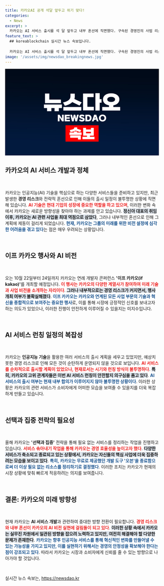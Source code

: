 ```yaml
---
title: 카카오AI 공개 석달 앞두고 위기 맞다!
categories:
  - News
excerpt: >
  카카오는 AI 서비스 출시를 석 달 앞두고 내부 혼선에 직면했다. 구속된 경영진의 사법 리스크로 인해 불투명한 상황 속에서, 10월 예정된 이프 카카오 행사와 서비스 출시 일정이 불확실해졌다. 새로운 사업 비전과 AI 청사진을 기대했지만, 변수가 많아 고민이 깊어지는 카카오의 다음 행보에 귀추가 주목된다.
feature_text: >
  ## koreablockchain 실시간 뉴스 속보입니다.

  카카오는 AI 서비스 출시를 석 달 앞두고 내부 혼선에 직면했다. 구속된 경영진의 사법 리스크로 인해 불투명한 상황 속에서, 10월 예정된 이프 카카오 행사와 서비스 출시 일정이 불확실해졌다. 새로운 사업 비전과 AI 청사진을 기대했지만, 변수가 많아 고민이 깊어지는 카카오의 다음 행보에 귀추가 주목된다.
image: '/assets/img/newsdao_breakingnews.jpg'
---
```


<p><img src="/assets/img/newsdao_breakingnews.jpg" alt="koreablockchain 속보" /></p>

<h2 data-ke-size="size26">카카오의 AI 서비스 개발과 정체</h2>

<p data-ke-size="size16">&nbsp;</p>

<p>카카오는 인공지능(AI) 기술을 핵심으로 하는 다양한 서비스들을 준비하고 있지만, 최근 발생한 <strong>경영 리스크</strong>와 전략적 혼선으로 인해 이들의 출시 일정이 불투명한 상황에 직면해 있습니다. <b><span style="color: #ee2323;">AI 기술은 현대 기업의 성장에 중요한 역할을 하고 있으며</span></b>, 이러한 변화 속에서 카카오는 새로운 방향성을 찾아야 하는 과제를 안고 있습니다. <b><span style="background-color: #21538527;">정신아 대표의 취임 이후, 카카오는 AI 관련 사업을 최대 역점으로 삼았다</span></b>, 그러나 내부적인 혼선으로 인해 그 계획에 제동이 걸리게 되었습니다. <b><span style="color: #1a5490;">현재, 카카오는 그룹의 미래를 위한 비전 설정에 심각한 어려움을 겪고 있다</span></b>는 점은 매우 우려되는 상황입니다.</p>

<p data-ke-size="size16">&nbsp;</p>

<h2 data-ke-size="size26">이프 카카오 행사와 AI 비전</h2>

<p data-ke-size="size16">&nbsp;</p>

<p>오는 10월 22일부터 24일까지 카카오는 연례 개발자 콘퍼런스 <strong>'이프 카카오(if kakao)'</strong>를 개최할 예정입니다. <b><span style="color: #ee2323;">이 행사는 카카오의 다양한 계열사가 참여하여 미래 기술과 사업 비전을 소개하는 자리이다</span></b>. <b><span style="background-color: #21538527;">그러나 내부적으로는 경영 리스크가 커지면서, 행사 개최 여부가 불확실해졌다</span></b>. <b><span style="color: #1a5490;">이프 카카오는 카카오와 연계된 모든 사업 부문의 기술과 혁신을 종합적으로 보여주는 중요한 행사</span></b>로, 이를 통해 시장에 긍정적인 신호를 보내고자 하는 의도가 있었으나, 이러한 진행이 안전하게 이루어질 수 있을지는 미지수입니다.</p>

<p data-ke-size="size16">&nbsp;</p>

<h2 data-ke-size="size26">AI 서비스 런칭 일정의 복잡성</h2>

<p data-ke-size="size16">&nbsp;</p>

<p>카카오는 <strong>인공지능 기술</strong>을 활용한 여러 서비스의 출시 계획을 세우고 있었지만, 예상치 못한 경영 리스크로 인해 모든 것이 순탄하게 운영되지 않을 것으로 보입니다. <b><span style="color: #ee2323;">AI 서비스를 순차적으로 출시할 계획이 있었으나, 현재로서는 시기와 런칭 방식이 불투명하다</span></b>. <b><span style="background-color: #21538527;">특히, 카카오의 고위 관계자들은 이번 AI 서비스 런칭이 안전할지 의구심을 품고 있다</span></b>. <b><span style="color: #1a5490;">AI 서비스의 출시 여부는 현재 내부 합의가 이루어지지 않아 불투명한 상황이다</span></b>. 이러한 상황은 카카오의 관련 서비스가 소비자에게 어떠한 모습을 보여줄 수 있을지를 더욱 복잡하게 만들고 있습니다.</p>

<p data-ke-size="size16">&nbsp;</p>

<h2 data-ke-size="size26">선택과 집중 전략의 필요성</h2>

<p data-ke-size="size16">&nbsp;</p>

<p>올해 카카오는 <strong>'선택과 집중'</strong> 전략을 통해 필요 없는 서비스를 정리하는 작업을 진행하고 있습니다. <b><span style="color: #ee2323;">서비스 솎아내기 작업을 통해 카카오는 경영 효율성을 높이고자 했다</span></b>. <b><span style="background-color: #21538527;">다양한 서비스가 축소되고 종료되고 있는 상황에서, 카카오는 자신들의 핵심 사업에 더욱 집중하려는 모습을 보이고 있다</span></b>. <b><span style="color: #1a5490;">특히, 카카오는 무료로 제공했던 개발 도구 '오븐'을 종료함으로써 더 이상 필요 없는 리소스를 정리하기로 결정했다</span></b>. 이러한 조치는 카카오가 현재의 시장 상황에 맞춰 빠르게 적응하려는 의지를 보여줍니다.</p>

<p data-ke-size="size16">&nbsp;</p>

<h2 data-ke-size="size26">결론: 카카오의 미래 방향성</h2>

<p data-ke-size="size16">&nbsp;</p>

<p>현재 카카오는 <strong>AI 서비스 개발</strong>과 관련하여 중대한 방향 전환이 필요합니다. <b><span style="color: #ee2323;">경영 리스크와 내부 혼선이 카카오의 AI 비전 실현에 걸림돌이 되고 있다</span></b>. <b><span style="background-color: #21538527;">이러한 상황 속에서 카카오는 실무진 차원에서 일관된 방향을 잡으려 노력하고 있지만, 여전히 해결해야 할 다양한 문제가 존재한다</span></b>. <b><span style="color: #1a5490;">카카오는 향후 인공지능 서비스를 통해 혁신적인 변화를 만들어낼 수 있는 가능성을 가지고 있지만, 이를 실현하기 위해서는 경영의 안정성을 확보해야 한다는 점이 강조되고 있다</span></b>. 따라서 카카오는 시장과 소비자에게 신뢰를 줄 수 있는 방향으로 나아가야 할 것입니다.</p>

<p data-ke-size="size16">&nbsp;</p>
실시간 뉴스 속보는, <a href="https://newsdao.kr" rel="dofollow">https://newsdao.kr</a>


